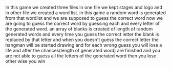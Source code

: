 In this game we created three files in one file we kept stages and logo and in other file we created a word list. in this game a random word is generated from that wordlist and we are supposed to guess the correct word now we are going to guess the correct word by guessing each and every letter of the generated word. an array of blanks is created of length of random generated words and every time you guess the correct letter the blank is replaced by that letter and when you doesn't guess the correct letter the hangman will be started drawing and for each wrong guess you will lose a life and after the chances(length of generated word) are finished and you are not able to guess all the letters of the generated word then you lose other wise you win
